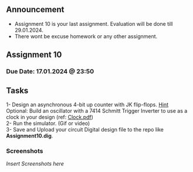 ## Announcement
 - Assignment 10 is your last assignment. Evaluation will be done till 29.01.2024.
 - There wont be excuse homework or any other assignment.

## Assignment 10
### Due Date: 17.01.2024 @ 23:50

## Tasks
1- Design an asynchronous 4-bit up counter with JK flip-flops. [Hint](https://aa.bbs.tr/lab/cen265-digital-design/lab9.pdf) 
    Optional: Build an oscillator with a 7414 Schmitt Trigger Inverter to use as a clock in your
design (ref: [Clock.pdf](https://aa.bbs.tr/lab/cen265-digital-design/Clock.pdf))  
2- Run the simulator. (Gif or video)  
3- Save and Upload your circuit Digital design file to the repo like **Assignment10.dig**. 

### Screenshots

*Insert Screenshots here*
